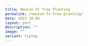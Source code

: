 ```yaml
---
title: Newton FC Tree Planting
permalink: /newton-fc-tree-planting/
date: 2023-10-06
layout: post
description: ""
image: ""
variant: tiptap
---
```

